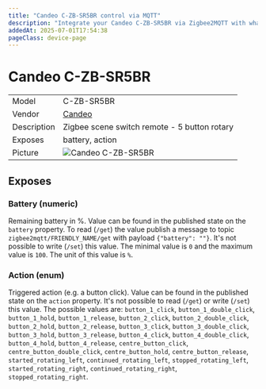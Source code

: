 ```yaml
---
title: "Candeo C-ZB-SR5BR control via MQTT"
description: "Integrate your Candeo C-ZB-SR5BR via Zigbee2MQTT with whatever smart home infrastructure you are using without the vendor's bridge or gateway."
addedAt: 2025-07-01T17:54:38
pageClass: device-page
---
```


<!-- !!!! -->
<!-- ATTENTION: This file is auto-generated through docgen! -->
<!-- You can only edit the "Notes"-Section between the two comment lines "Notes BEGIN" and "Notes END". -->
<!-- Do not use h1 or h2 heading within "## Notes"-Section. -->
<!-- !!!! -->

# Candeo C-ZB-SR5BR

|     |     |
|-----|-----|
| Model | C-ZB-SR5BR  |
| Vendor  | [Candeo](/supported-devices/#v=Candeo)  |
| Description | Zigbee scene switch remote - 5 button rotary |
| Exposes | battery, action |
| Picture | ![Candeo C-ZB-SR5BR](https://www.zigbee2mqtt.io/images/devices/C-ZB-SR5BR.png) |


<!-- Notes BEGIN: You can edit here. Add "## Notes" headline if not already present. -->


<!-- Notes END: Do not edit below this line -->




## Exposes

### Battery (numeric)
Remaining battery in %.
Value can be found in the published state on the `battery` property.
To read (`/get`) the value publish a message to topic `zigbee2mqtt/FRIENDLY_NAME/get` with payload `{"battery": ""}`.
It's not possible to write (`/set`) this value.
The minimal value is `0` and the maximum value is `100`.
The unit of this value is `%`.

### Action (enum)
Triggered action (e.g. a button click).
Value can be found in the published state on the `action` property.
It's not possible to read (`/get`) or write (`/set`) this value.
The possible values are: `button_1_click`, `button_1_double_click`, `button_1_hold`, `button_1_release`, `button_2_click`, `button_2_double_click`, `button_2_hold`, `button_2_release`, `button_3_click`, `button_3_double_click`, `button_3_hold`, `button_3_release`, `button_4_click`, `button_4_double_click`, `button_4_hold`, `button_4_release`, `centre_button_click`, `centre_button_double_click`, `centre_button_hold`, `centre_button_release`, `started_rotating_left`, `continued_rotating_left`, `stopped_rotating_left`, `started_rotating_right`, `continued_rotating_right`, `stopped_rotating_right`.

